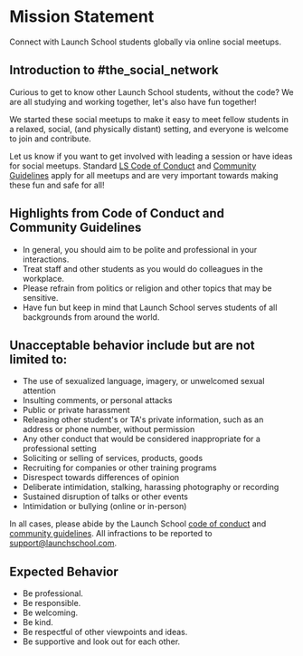 
# Mission Statement
Connect with Launch School students globally via online social meetups.

## Introduction to #the_social_network
Curious to get to know other Launch School students, without the code? We are all studying and working together, let's also have fun together!

We started these social meetups to make it easy to meet fellow students in a relaxed, social, (and physically distant) setting, and everyone is welcome to join and contribute. 

Let us know if you want to get involved with leading a session or have ideas for social meetups. Standard [LS Code of Conduct](https://launchschool.com/code_of_conduct) and [Community Guidelines](https://launchschool.com/community_guidelines) apply for all meetups and are very important towards making these fun and safe for all! 

## Highlights from Code of Conduct and Community Guidelines
- In general, you should aim to be polite and professional in your interactions.
- Treat staff and other students as you would do colleagues in the workplace.
- Please refrain from politics or religion and other topics that may be sensitive.
- Have fun but keep in mind that Launch School serves students of all backgrounds from around the world.

## Unacceptable behavior include but are not limited to:
- The use of sexualized language, imagery, or unwelcomed sexual attention
- Insulting comments, or personal attacks
- Public or private harassment
- Releasing other student's or TA's private information, such as an address or phone number, without permission
- Any other conduct that would be considered inappropriate for a professional setting
- Soliciting or selling of services, products, goods
- Recruiting for companies or other training programs
- Disrespect towards differences of opinion
- Deliberate intimidation, stalking, harassing photography or recording
- Sustained disruption of talks or other events
- Intimidation or bullying (online or in-person)

In all cases, please abide by the Launch School [code of conduct](https://launchschool.com/code_of_conduct) and [community guidelines](https://launchschool.com/community_guidelines). All infractions to be reported to [support@launchschool.com](mailto:support@launchschool.com).

## Expected Behavior 
- Be professional.
- Be responsible.
- Be welcoming.
- Be kind.
- Be respectful of other viewpoints and ideas.
- Be supportive and look out for each other.
